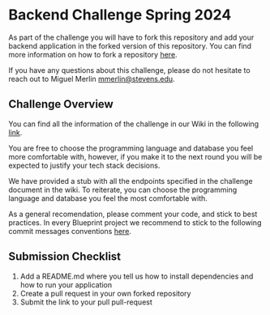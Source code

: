 # Backend Challenge Spring 2024

As part of the challenge you will have to fork this repository and add your backend application in the forked version of
this repository. You can find more information on how to fork a
repository [here](https://docs.github.com/en/pull-requests/collaborating-with-pull-requests/working-with-forks/fork-a-repo).

If you have any questions about this challenge, please do not hesitate to reach out to Miguel
Merlin [mmerlin@stevens.edu](mmerlin@stevens.edu).

## Challenge Overview

You can find all the information of the challenge in our Wiki in the
following [link](https://wiki.sitblueprint.com/books/application-challenges/page/backend-challenge-spring-2024/).

You are free to choose the programming language and database you feel more comfortable with, however, if you make it to
the next round you will be expected to justify your tech stack decisions.

We have provided a stub with all the endpoints specified in the challenge document in the wiki. To reiterate, you can
choose the programming language and database you feel the most comfortable with.

As a general recomendation, please comment your code, and stick to best practices. In every Blueprint project we
recommend to stick to the following commit messages conventions [here](https://www.conventionalcommits.org/en/v1.0.0/).

## Submission Checklist

1. Add a README.md where you tell us how to install dependencies and how to run your application
2. Create a pull request in your own forked repository
3. Submit the link to your pull pull-request

